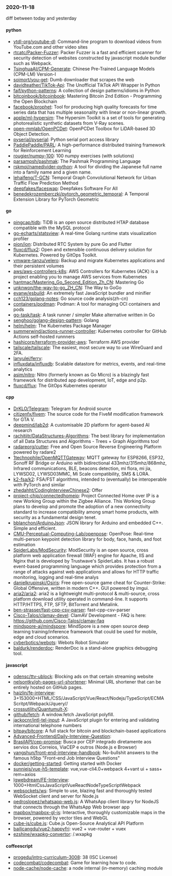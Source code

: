 ### 2020-11-18
diff between today and yesterday

#### python
* [ytdl-org/youtube-dl](https://github.com/ytdl-org/youtube-dl): Command-line program to download videos from YouTube.com and other video sites
* [rtcatc/Packer-Fuzzer](https://github.com/rtcatc/Packer-Fuzzer): Packer Fuzzer is a fast and efficient scanner for security detection of websites constructed by javascript module bundler such as Webpack.
* [TsinghuaAI/CPM-Generate](https://github.com/TsinghuaAI/CPM-Generate): Chinese Pre-Trained Language Models (CPM-LM) Version-I
* [soimort/you-get](https://github.com/soimort/you-get):  Dumb downloader that scrapes the web
* [davidteather/TikTok-Api](https://github.com/davidteather/TikTok-Api): The Unofficial TikTok API Wrapper In Python
* [faif/python-patterns](https://github.com/faif/python-patterns): A collection of design patterns/idioms in Python
* [bitcoinbook/bitcoinbook](https://github.com/bitcoinbook/bitcoinbook): Mastering Bitcoin 2nd Edition - Programming the Open Blockchain
* [facebook/prophet](https://github.com/facebook/prophet): Tool for producing high quality forecasts for time series data that has multiple seasonality with linear or non-linear growth.
* [apple/ml-hypersim](https://github.com/apple/ml-hypersim): The Hypersim Toolkit is a set of tools for generating photorealistic synthetic datasets from V-Ray scenes.
* [open-mmlab/OpenPCDet](https://github.com/open-mmlab/OpenPCDet): OpenPCDet Toolbox for LiDAR-based 3D Object Detection.
* [pyserial/pyserial](https://github.com/pyserial/pyserial): Python serial port access library
* [PaddlePaddle/PARL](https://github.com/PaddlePaddle/PARL): A high-performance distributed training framework for Reinforcement Learning
* [rougier/numpy-100](https://github.com/rougier/numpy-100): 100 numpy exercises (with solutions)
* [parsampsh/pashmak](https://github.com/parsampsh/pashmak): The Pashmak Programming Language
* [rskmoi/namedivider-python](https://github.com/rskmoi/namedivider-python): A tool for dividing the Japanese full name into a family name and a given name.
* [lehaifeng/T-GCN](https://github.com/lehaifeng/T-GCN): Temporal Graph Convolutional Network for Urban Traffic Flow Prediction Method
* [deepfakes/faceswap](https://github.com/deepfakes/faceswap): Deepfakes Software For All
* [benedekrozemberczki/pytorch_geometric_temporal](https://github.com/benedekrozemberczki/pytorch_geometric_temporal): A Temporal Extension Library for PyTorch Geometric

#### go
* [pingcap/tidb](https://github.com/pingcap/tidb): TiDB is an open source distributed HTAP database compatible with the MySQL protocol
* [go-echarts/statsview](https://github.com/go-echarts/statsview):  A real-time Golang runtime stats visualization profiler
* [pion/ion](https://github.com/pion/ion): Distributed RTC System by pure Go and Flutter
* [fluxcd/flux2](https://github.com/fluxcd/flux2): Open and extensible continuous delivery solution for Kubernetes. Powered by GitOps Toolkit.
* [vmware-tanzu/velero](https://github.com/vmware-tanzu/velero): Backup and migrate Kubernetes applications and their persistent volumes
* [aws/aws-controllers-k8s](https://github.com/aws/aws-controllers-k8s): AWS Controllers for Kubernetes (ACK) is a project enabling you to manage AWS services from Kubernetes
* [hantmac/Mastering_Go_Second_Edition_Zh_CN](https://github.com/hantmac/Mastering_Go_Second_Edition_Zh_CN): Mastering Go 
* [unknwon/the-way-to-go_ZH_CN](https://github.com/unknwon/the-way-to-go_ZH_CN): The Way to GoGo 
* [evanw/esbuild](https://github.com/evanw/esbuild): An extremely fast JavaScript bundler and minifier
* [cch123/golang-notes](https://github.com/cch123/golang-notes): Go source code analysis(zh-cn)
* [containers/podman](https://github.com/containers/podman): Podman: A tool for managing OCI containers and pods
* [go-task/task](https://github.com/go-task/task): A task runner / simpler Make alternative written in Go
* [senghoo/golang-design-pattern](https://github.com/senghoo/golang-design-pattern):  Golang
* [helm/helm](https://github.com/helm/helm): The Kubernetes Package Manager
* [summerwind/actions-runner-controller](https://github.com/summerwind/actions-runner-controller): Kubernetes controller for GitHub Actions self-hosted runnners
* [hashicorp/terraform-provider-aws](https://github.com/hashicorp/terraform-provider-aws): Terraform AWS provider
* [tailscale/tailscale](https://github.com/tailscale/tailscale): The easiest, most secure way to use WireGuard and 2FA.
* [lanyulei/ferry](https://github.com/lanyulei/ferry):  
* [influxdata/influxdb](https://github.com/influxdata/influxdb): Scalable datastore for metrics, events, and real-time analytics
* [asim/nitro](https://github.com/asim/nitro): Nitro (formerly known as Go Micro) is a blazingly fast framework for distributed app development, IoT, edge and p2p.
* [fluxcd/flux](https://github.com/fluxcd/flux): The GitOps Kubernetes operator

#### cpp
* [DrKLO/Telegram](https://github.com/DrKLO/Telegram): Telegram for Android source
* [citizenfx/fivem](https://github.com/citizenfx/fivem): The source code for the FiveM modification framework for GTA V.
* [deepmind/lab2d](https://github.com/deepmind/lab2d): A customisable 2D platform for agent-based AI research
* [rachitiitr/DataStructures-Algorithms](https://github.com/rachitiitr/DataStructures-Algorithms): The best library for implementation of all Data Structures and Algorithms - Trees + Graph Algorithms too!
* [radareorg/cutter](https://github.com/radareorg/cutter): Free and Open Source Reverse Engineering Platform powered by radare2
* [1technophile/OpenMQTTGateway](https://github.com/1technophile/OpenMQTTGateway): MQTT gateway for ESP8266, ESP32, Sonoff RF Bridge or Arduino with bidirectional 433mhz/315mhz/868mhz, Infrared communications, BLE, beacons detection, mi flora, mi jia, LYWSD02, LYWSD03MMC, Mi Scale compatibility, SMS & LORA.
* [k2-fsa/k2](https://github.com/k2-fsa/k2): FSA/FST algorithms, intended to (eventually) be interoperable with PyTorch and similar
* [zhedahht/CodingInterviewChinese2](https://github.com/zhedahht/CodingInterviewChinese2): Offer
* [project-chip/connectedhomeip](https://github.com/project-chip/connectedhomeip): Project Connected Home over IP is a new Working Group within the Zigbee Alliance. This Working Group plans to develop and promote the adoption of a new connectivity standard to increase compatibility among smart home products, with security as a fundamental design tenet.
* [bblanchon/ArduinoJson](https://github.com/bblanchon/ArduinoJson):  JSON library for Arduino and embedded C++. Simple and efficient.
* [CMU-Perceptual-Computing-Lab/openpose](https://github.com/CMU-Perceptual-Computing-Lab/openpose): OpenPose: Real-time multi-person keypoint detection library for body, face, hands, and foot estimation
* [SpiderLabs/ModSecurity](https://github.com/SpiderLabs/ModSecurity): ModSecurity is an open source, cross platform web application firewall (WAF) engine for Apache, IIS and Nginx that is developed by Trustwave's SpiderLabs. It has a robust event-based programming language which provides protection from a range of attacks against web applications and allows for HTTP traffic monitoring, logging and real-time analys
* [danielkrupinski/Osiris](https://github.com/danielkrupinski/Osiris): Free open-source game cheat for Counter-Strike: Global Offensive, written in modern C++. GUI powered by imgui.
* [aria2/aria2](https://github.com/aria2/aria2): aria2 is a lightweight multi-protocol & multi-source, cross platform download utility operated in command-line. It supports HTTP/HTTPS, FTP, SFTP, BitTorrent and Metalink.
* [ben-strasser/fast-cpp-csv-parser](https://github.com/ben-strasser/fast-cpp-csv-parser): fast-cpp-csv-parser
* [Cisco-Talos/clamav-devel](https://github.com/Cisco-Talos/clamav-devel): ClamAV Development - FAQ is here: https://github.com/Cisco-Talos/clamav-faq
* [mindspore-ai/mindspore](https://github.com/mindspore-ai/mindspore): MindSpore is a new open source deep learning training/inference framework that could be used for mobile, edge and cloud scenarios.
* [cyberbotics/webots](https://github.com/cyberbotics/webots): Webots Robot Simulator
* [baldurk/renderdoc](https://github.com/baldurk/renderdoc): RenderDoc is a stand-alone graphics debugging tool.

#### javascript
* [odensc/ttv-ublock](https://github.com/odensc/ttv-ublock): Blocking ads on that certain streaming website
* [nelsontky/gh-pages-url-shortener](https://github.com/nelsontky/gh-pages-url-shortener): Minimal URL shortener that can be entirely hosted on GitHub pages.
* [haizlin/fe-interview](https://github.com/haizlin/fe-interview):  3+153000+HTML/CSS/JavaScript/Vue/React/Nodejs/TypeScript/ECMAScritpt/Webpack/Jquery//
* [crossutility/Quantumult-X](https://github.com/crossutility/Quantumult-X): 
* [github/fetch](https://github.com/github/fetch): A window.fetch JavaScript polyfill.
* [jackocnr/intl-tel-input](https://github.com/jackocnr/intl-tel-input): A JavaScript plugin for entering and validating international telephone numbers
* [bitpay/bitcore](https://github.com/bitpay/bitcore): A full stack for bitcoin and blockchain-based applications
* [Advanced-Frontend/Daily-Interview-Question](https://github.com/Advanced-Frontend/Daily-Interview-Question): 
* [BrasilAPI/cep-promise](https://github.com/BrasilAPI/cep-promise): Busca por CEP integrado diretamente aos servios dos Correios, ViaCEP e outros (Node.js e Browser)
* [yangshun/front-end-interview-handbook](https://github.com/yangshun/front-end-interview-handbook):  No-bullshit answers to the famous h5bp "Front-end Job Interview Questions"
* [docker/getting-started](https://github.com/docker/getting-started): Getting started with Docker
* [sunniejs/vue-h5-template](https://github.com/sunniejs/vue-h5-template): vue,vue-cli4.0+webpack 4+vant ui + sass+ rem+axios
* [lgwebdream/FE-Interview](https://github.com/lgwebdream/FE-Interview): 1000+HtmlCssJavaScriptVueReactNodeTypeScriptWebpack
* [websockets/ws](https://github.com/websockets/ws): Simple to use, blazing fast and thoroughly tested WebSocket client and server for Node.js
* [pedroslopez/whatsapp-web.js](https://github.com/pedroslopez/whatsapp-web.js): A WhatsApp client library for NodeJS that connects through the WhatsApp Web browser app
* [mapbox/mapbox-gl-js](https://github.com/mapbox/mapbox-gl-js): Interactive, thoroughly customizable maps in the browser, powered by vector tiles and WebGL
* [cube-js/cube.js](https://github.com/cube-js/cube.js):  Cube.js  Open-Source Analytical API Platform
* [bailicangdu/vue2-happyfri](https://github.com/bailicangdu/vue2-happyfri): vue2 + vue-router + vuex 
* [ezshine/wxapkg-convertor](https://github.com/ezshine/wxapkg-convertor): /.wxapkg

#### coffeescript
* [progedu/intro-curriculum-3008](https://github.com/progedu/intro-curriculum-3008): 38 (ISC License)
* [codecombat/codecombat](https://github.com/codecombat/codecombat): Game for learning how to code.
* [node-cache/node-cache](https://github.com/node-cache/node-cache): a node internal (in-memory) caching module
